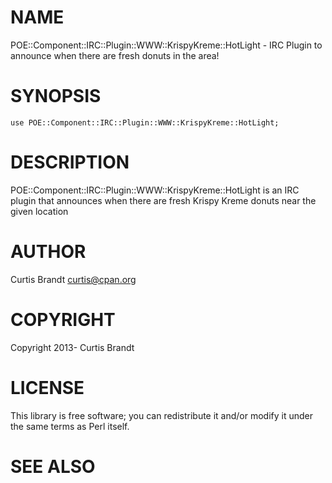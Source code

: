 # NAME

POE::Component::IRC::Plugin::WWW::KrispyKreme::HotLight - IRC Plugin
to announce when there are fresh donuts in the area!

# SYNOPSIS

    use POE::Component::IRC::Plugin::WWW::KrispyKreme::HotLight;

# DESCRIPTION

POE::Component::IRC::Plugin::WWW::KrispyKreme::HotLight is an IRC
plugin that announces when there are fresh Krispy Kreme donuts near
the given location

# AUTHOR

Curtis Brandt <curtis@cpan.org>

# COPYRIGHT

Copyright 2013- Curtis Brandt

# LICENSE

This library is free software; you can redistribute it and/or modify
it under the same terms as Perl itself.

# SEE ALSO
